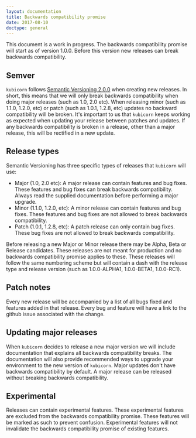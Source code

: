 ```yaml
---
layout: documentation
title: Backwards compatibility promise
date: 2017-08-10
doctype: general
---
```


This document is a work in progress. 
The backwards compatibility promise will start as of version 1.0.0.
Before this version new releases can break backwards compatibility.

## Semver

`kubicorn` follows [Semantic Versioning 2.0.0](http://semver.org/) when creating new releases. 
In short, this means that we will only break backwards compatibility when doing major releases (such as 1.0, 2.0 etc).
When releasing minor (such as 1.1.0, 1.2.0, etc) or patch (such as 1.0.1, 1.2.8, etc) updates no backward compatibility will be broken. 
It's important to us that `kubicorn` keeps working as expected when updating your release between patches and updates. 
If any backwards compatibility is broken in a release, other than a major release, this will be rectified in a new update.

## Release types
Semantic Versioning has three specific types of releases that `kubicorn` will use:
* Major (1.0, 2.0 etc): A major release can contain features and bug fixes. 
These features and bug fixes can break backwards compatibility. 
Always read the supplied documentation before performing a major upgrade.  
* Minor (1.1.0, 1.2.0, etc): A minor release can contain features and bug fixes. 
These features and bug fixes are not allowed to break backwards compatibility.
* Patch (1.0.1, 1.2.8, etc): A patch release can only contain bug fixes. 
These bug fixes are not allowed to break backwards compatibility.


Before releasing a new Major or Minor release there may be Alpha, Beta or Release candidates.
These releases are not meant for production and no backwards compatibility promise applies to these.
These releases will follow the same numbering scheme but will contain a dash with the release type and release version (such as 1.0.0-ALPHA1, 1.0.0-BETA1, 1.0.0-RC1).  

## Patch notes

Every new release will be accompanied by a list of all bugs fixed and features added in that release. 
Every bug and feature will have a link to the github issue associated with the change. 

## Updating major releases

When `kubicorn` decides to release a new major version we will include documentation that explains all backwards compatibility breaks.
The documentation will also provide recommended ways to upgrade your environment to the new version of `kubicorn`. 
Major updates don't have backwards compatibility by default.
A major release can be released without breaking backwards compatibility.

## Experimental

Releases can contain experimental features. 
These experimental features are excluded from the backwards compatibility promise. 
These features will be marked as such to prevent confusion. 
Experimental features will not invalidate the backwards compatibility promise of existing features.
